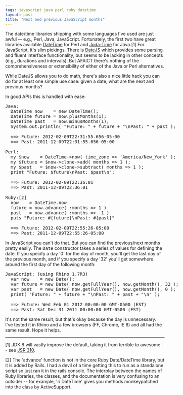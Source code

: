 ```yaml
---
tags: javascript java perl ruby datetime
layout: post
title: "Next and previous JavaScript months"
---
```




<p>The date/time libraries shipping with some languages I've used
are just awful -- e.g., Perl, Java, JavaScript.  Fortunately, the
first two have great libraries available 
<a href="http://datetime.perl.org/">DateTime</a> for Perl and 
<a href="http://joda-time.sourceforge.net/">Joda-Time</a> for
Java.[1] For JavaScript, it's slim pickings. There is 
<a href="http://www.datejs.com/">DateJS</a> which
provides some parsing and fluent interface functionality, but
seems to be lacking in other concepts (e.g., durations and
intervals). But AFAICT there's nothing of the comprehensiveness
or extensibility of either of the Java or Perl alternatives.</p>

<p>While DateJS allows you to do math, there's also a nice little
hack you can do for at least one simple use case: given
a date, what are the next and previous months?</p>

<p>In good APIs this is handled with ease:</p>

<pre class="sourceCode">
Java:
  DateTime now    = new DateTime();
  DateTime future = now.plusMonths(1);
  DateTime past   = now.minusMonths(1);
  System.out.println( "Future: " + future + "\nPast: " + past );

  ==> Future: 2012-02-09T22:31:55.656-05:00
  ==> Past: 2011-12-09T22:31:55.656-05:00

Perl:
  my $now    = DateTime->now( time_zone => 'America/New_York' );
  my $future = $now->clone->add( months => 1 );
  my $past   = $now->clone->subtract( months => 1 ); 
  print "Future: $future\nPast: $past\n";

  ==> Future: 2012-02-09T22:36:01
  ==> Past: 2011-12-09T22:36:01

Ruby:[2]
  now    = DateTime.now
  future = now.advance( :months => 1 )
  past   = now.advance( :months => -1 )
  puts "Future: #{future}\nPast: #{past}"

  ==> Future: 2012-02-09T22:55:26-05:00
  ==> Past: 2011-12-09T22:55:26-05:00
</pre>

<p>In JavaScript you can't do that. But you can find the
previous/next months pretty easily. The <tt>Date</tt> constructor
takes a series of values for defining the date. If you specify a
day '0' for the day of month, you'll get the last day of the
previous month, and if you specify a day '32' you'll get
somewhere around the first day of the following month: </p>

<pre class="sourceCode">
JavaScript: (using Rhino 1.7R3)
  var now    = new Date();
  var future = new Date( now.getFullYear(), now.getMonth(), 32 );
  var past   = new Date( now.getFullYear(), now.getMonth(), 0 );
  print( "Future: " + future + "\nPast: " + past + "\n" );

  ==> Future: Wed Feb 01 2012 00:00:00 GMT-0500 (EST)
  ==> Past: Sat Dec 31 2011 00:00:00 GMT-0500 (EST)
</pre>

<p>It's not the same result, but that's okay because the day is
unnecessary. I've tested it in Rhino and a few browsers (FF,
Chrome, IE 8) and all had the same result. Hope it helps.</p>

<hr noshade="noshade" />

<p>[1] JDK 8 will vastly improve the default, taking it from terrible to awesome -- see 
<a href="https://github.com/ThreeTen/threeten">JSR 310</a>.</p>

<p>[2] The 'advance' function is not in the core Ruby
Date/DateTime library, but it is added by Rails. I had a devil of
a time getting this to run as a standalone script so just ran it
in the rails console. The interplay between the names of Ruby
libraries, the classes, and the documentation is very confusing
to an outsider -- for example, 'ri DateTime' gives you methods
monkeypatched into the class by ActiveSupport.</p>



